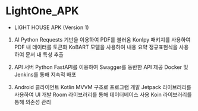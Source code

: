 # LightOne_APK
- LIGHT HOUSE APK (Version 1)
1. AI
Python
Requests 기반을 이용하여 PDF를 불러옴
Konlpy 패키지를 사용하여 PDF 내 데이터를 토큰화
KoBART 모델을 사용하여 내용 요약
정규표현식을 사용하여 문서 내 특성 추출

2. API 서버
Python
FastAPI를 이용하여 Swagger를 동반한 API 제공
Docker 및 Jenkins를 통해 지속적 배포

3. Android 클라이언트
Kotlin
MVVM 구조로 프로그램 개발
Jetpack 라이브러리를 사용하여 UI 개발
Room 라이브러리를 통해 데이터베이스 사용
Koin 라이브러리를 통해 의존성 관리
